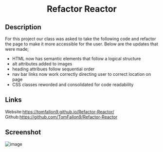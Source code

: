 <div align="center">
  
#  Refactor Reactor
  



</div>

## Description 
For this project our class was asked to take the following code and refactor the page to make it more accessible for the user. Below are the updates that were made;

- HTML now has semantic elements that follow a logical structure
- alt attributes added to images
- heading attribues follow sequential order
- nav bar links now work correctly directing user to correct location on page
- CSS classes reworded and consolidated for code readability

## Links
Website:https://tomfallon9.github.io/Refactor-Reactor/
Github:https://github.com/TomFallon9/Refactor-Reactor
## Screenshot
![image](https://user-images.githubusercontent.com/75281680/101998883-36b47a80-3ca5-11eb-849f-3e574b79ebcf.png)



